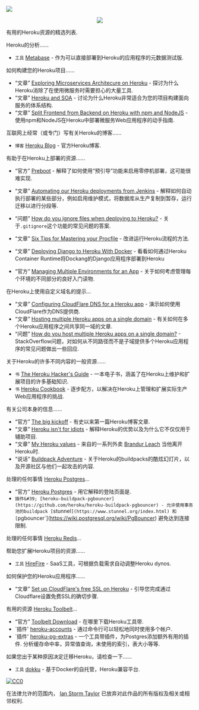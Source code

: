 <div class="github-widget" data-repo="ianstormtaylor/awesome-heroku"></div>
<script async src="https://pagead2.googlesyndication.com/pagead/js/adsbygoogle.js"></script><ins class="adsbygoogle" style="display:block" data-ad-client="ca-pub-6890694312814945" data-ad-slot="5473692530" data-ad-format="auto"  data-full-width-responsive="true"></ins>

![](https://raw.githubusercontent.com/ianstormtaylor/awesome-heroku/master/images/banner.png)

<p align="center">
  <a href="https://github.com/sindresorhus/awesome">
    <img src="https://cdn.rawgit.com/sindresorhus/awesome/d7305f38d29fed78fa85652e3a63e154dd8e8829/media/badge.svg" />
  </a>
</p>

有用的Heroku资源的精选列表.




Heroku的分析......

- `工具` [Metabase](http://www.metabase.com/docs/v0.13.3/operations-guide/running-metabase-on-heroku.html) - 作为可以直接部署到Heroku的应用程序的元数据测试版.



如何构建您的Heroku项目......

- “文章” [Exploring Microservices Architecure on Heroku](http://blog.codeship.com/exploring-microservices-architecture-on-heroku/) - 探讨为什么Heroku消除了在使用微服务时需要担心的大量工具.
- “文章” [Heroku and SOA](https://www.rdegges.com/2014/heroku-and-soa/) - 讨论为什么Heroku非常适合为您的项目构建面向服务的体系结构.
- “文章” [Split Frontend from Backend on Heroku with npm and NodeJS](https://medium.com/@spygi/scalable-cost-effective-web-architectures-for-heroku-eb8f1f55a4b6) - 使用npm和NodeJS在Heroku中部署微服务Web应用程序的动手指南.



互联网上经常（或专门）写有关Heroku的博客......

- `博客` [Heroku Blog](https://blog.heroku.com) - 官方Heroku博客.



有助于在Heroku上部署的资源......

- “官方” [Preboot](https://devcenter.heroku.com/articles/preboot) - 解释了如何使用“预引导”功能来启用零停机部署，这可能很难实现.
- “文章” [Automating our Heroku deployments from Jenkins](https://www.paulfurley.com/automating-heroku-deployments-from-jenkins/) - 解释如何自动执行部署的某些部分，例如启用维护模式，将数据库从生产复制到暂存，运行迁移以进行分段等.
- “问题” [How do you ignore files when deploying to Heroku?](http://stackoverflow.com/questions/12523435/how-do-i-ignore-folders-and-files-when-pushing-to-heroku-with-a-rails-app) - 关于`.gitignore`这个功能的常见问题的答案.
- “文章” [Six Tips for Mastering your Procfile](https://medium.com/@adam_41691/six-tips-for-mastering-your-procfile-64ea1207b779) - 改进运行Heroku流程的方法.
- “文章” [Deploying Django to Heroku With Docker](https://testdriven.io/blog/deploying-django-to-heroku-with-docker/) - 看看如何通过Heroku Container Runtime将Dockang的Django应用程序部署到Heroku



- “官方” [Managing Multiple Environments for an App](https://devcenter.heroku.com/articles/multiple-environments) - 关于如何考虑管理每个环境的不同部分的良好入门读物.



在Heroku上使用自定义域名的提示...

- “文章” [Configuring CloudFlare DNS for a Heroku app](http://www.higherorderheroku.com/articles/cloudflare-dns-heroku/) - 演示如何使用CloudFlare作为DNS提供商.
- “文章” [Hosting multiple Heroku apps on a single domain](https://pilot.co/blog/hosting-multiple-heroku-apps-on-a-single-domain/) - 有关如何在多个Heroku应用程序之间共享同一域的文章.
- “问题” [How do you host multiple Heroku apps on a single domain?](http://stackoverflow.com/questions/19119164/multiple-heroku-apps-on-a-single-domain) -  StackOverflow问题，对如何从不同路径而不是子域提供多个Heroku应用程序的常见问题做出一些回应.



关于Heroku的许多不同内容的一般资源......

- `书` [The Heroku Hacker's Guide](http://www.theherokuhackersguide.com/) - 一本电子书，涵盖了在Heroku上维护和扩展项目的许多基础知识.
- `书` [Heroku Cookbook](http://www.amazon.com/Heroku-Cookbook-Mike-Coutermarsh/dp/1782177949) - 逐步配方，以解决在Heroku上管理和扩展实际生产Web应用程序的挑战.



有关公司本身的信息......

- “官方” [The big kickoff](https://blog.heroku.com/archives/2007/10/30/the_big_kickoff) - 有史以来第一篇Heroku博客文章.
- “文章” [Heroku isn't for idiots](https://www.rdegges.com/2012/heroku-isnt-for-idiots/) - 解释Heroku的优势以及为什么它不仅仅用于辅助项目.
- “文章” [My Heroku values](https://brandur.org/heroku-values) - 来自的一系列外卖 [Brandur Leach](https://twitter.com/brandur) 当他离开Heroku时.
- “说话” [Buildpack Adventure](http://buildpack-adventure.herokuapp.com/) - 关于Heroku的buildpacks的酷炫幻灯片，以及开源社区与他们一起攻击的内容.



处理的任何事情 [Heroku Postgres](https://www.heroku.com/postgres)...

- “官方” [Heroku Postgres](https://www.heroku.com/postgres) - 用它解释的登陆页面是.
- `插件&#39; [heroku-buildpack-pgbouncer](https://github.com/heroku/heroku-buildpack-pgbouncer) - 允许使用事务池的buildpack [`stunnel`](https://www.stunnel.org/index.html) 和 [`pgbouncer`](https://wiki.postgresql.org/wiki/PgBouncer) 避免达到连接限制.



处理的任何事情 [Heroku Redis](https://elements.heroku.com/addons/heroku-redis)...



帮助您扩展Heroku项目的资源......

- `工具` [HireFire](https://www.hirefire.io/) -  SaaS工具，可根据负载需求自动调整Heroku dynos.



如何保护您的Heroku应用程序......

- “文章” [Set up CloudFlare's free SSL on Heroku](https://robots.thoughtbot.com/set-up-cloudflare-free-ssl-on-heroku) - 引导您完成通过Cloudflare设置免费SSL的确切步骤.



有用的资源 [Heroku Toolbelt](https://toolbelt.heroku.com/)...

- “官方” [Toolbelt Download](https://toolbelt.heroku.com/) - 在哪里下载Heroku工具带.
- `插件&#39; [heroku-accounts](https://github.com/ddollar/heroku-accounts) - 通过命令行可以轻松地同时使用多个帐户.
- `插件&#39; [heroku-pg-extras](https://github.com/heroku/heroku-pg-extras)   - 一个工具带插件，为Postgres添加额外有用的插件.  分析缓存命中率，异常值查询，未使用的索引，表大小等等.



如果您出于某种原因决定迁移Heroku，请检查一下......

- `工具` [dokku](http://dokku.viewdocs.io/dokku/) - 基于Docker的自托管，Heroku兼容平台.



[![CC0](http://mirrors.creativecommons.org/presskit/buttons/88x31/svg/cc-zero.svg)](https://creativecommons.org/publicdomain/zero/1.0/)

在法律允许的范围内， [Ian Storm Taylor](http://ianstormtaylor.com) 已放弃对此作品的所有版权及相关或相邻权利.
